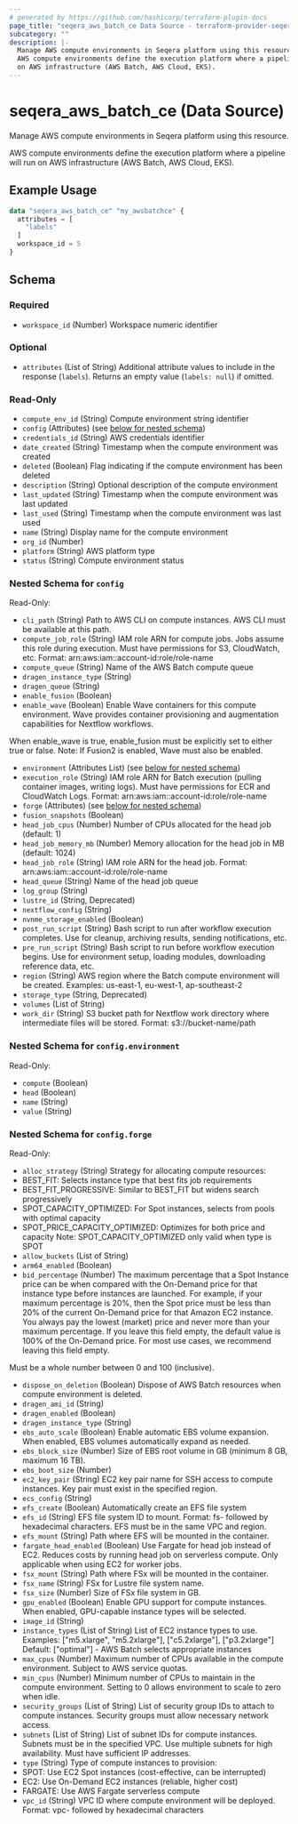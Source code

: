```yaml
---
# generated by https://github.com/hashicorp/terraform-plugin-docs
page_title: "seqera_aws_batch_ce Data Source - terraform-provider-seqera"
subcategory: ""
description: |-
  Manage AWS compute environments in Seqera platform using this resource.
  AWS compute environments define the execution platform where a pipeline will run
  on AWS infrastructure (AWS Batch, AWS Cloud, EKS).
---
```


# seqera_aws_batch_ce (Data Source)

Manage AWS compute environments in Seqera platform using this resource.

AWS compute environments define the execution platform where a pipeline will run
on AWS infrastructure (AWS Batch, AWS Cloud, EKS).

## Example Usage

```terraform
data "seqera_aws_batch_ce" "my_awsbatchce" {
  attributes = [
    "labels"
  ]
  workspace_id = 5
}
```

<!-- schema generated by tfplugindocs -->
## Schema

### Required

- `workspace_id` (Number) Workspace numeric identifier

### Optional

- `attributes` (List of String) Additional attribute values to include in the response (`labels`). Returns an empty value (`labels: null`) if omitted.

### Read-Only

- `compute_env_id` (String) Compute environment string identifier
- `config` (Attributes) (see [below for nested schema](#nestedatt--config))
- `credentials_id` (String) AWS credentials identifier
- `date_created` (String) Timestamp when the compute environment was created
- `deleted` (Boolean) Flag indicating if the compute environment has been deleted
- `description` (String) Optional description of the compute environment
- `last_updated` (String) Timestamp when the compute environment was last updated
- `last_used` (String) Timestamp when the compute environment was last used
- `name` (String) Display name for the compute environment
- `org_id` (Number)
- `platform` (String) AWS platform type
- `status` (String) Compute environment status

<a id="nestedatt--config"></a>
### Nested Schema for `config`

Read-Only:

- `cli_path` (String) Path to AWS CLI on compute instances. AWS CLI must be available at this path.
- `compute_job_role` (String) IAM role ARN for compute jobs. Jobs assume this role during execution.
Must have permissions for S3, CloudWatch, etc.
Format: arn:aws:iam::account-id:role/role-name
- `compute_queue` (String) Name of the AWS Batch compute queue
- `dragen_instance_type` (String)
- `dragen_queue` (String)
- `enable_fusion` (Boolean)
- `enable_wave` (Boolean) Enable Wave containers for this compute environment. Wave provides container provisioning
and augmentation capabilities for Nextflow workflows.

When enable_wave is true, enable_fusion must be explicitly set to either true or false.
Note: If Fusion2 is enabled, Wave must also be enabled.
- `environment` (Attributes List) (see [below for nested schema](#nestedatt--config--environment))
- `execution_role` (String) IAM role ARN for Batch execution (pulling container images, writing logs).
Must have permissions for ECR and CloudWatch Logs.
Format: arn:aws:iam::account-id:role/role-name
- `forge` (Attributes) (see [below for nested schema](#nestedatt--config--forge))
- `fusion_snapshots` (Boolean)
- `head_job_cpus` (Number) Number of CPUs allocated for the head job (default: 1)
- `head_job_memory_mb` (Number) Memory allocation for the head job in MB (default: 1024)
- `head_job_role` (String) IAM role ARN for the head job.
Format: arn:aws:iam::account-id:role/role-name
- `head_queue` (String) Name of the head job queue
- `log_group` (String)
- `lustre_id` (String, Deprecated)
- `nextflow_config` (String)
- `nvnme_storage_enabled` (Boolean)
- `post_run_script` (String) Bash script to run after workflow execution completes.
Use for cleanup, archiving results, sending notifications, etc.
- `pre_run_script` (String) Bash script to run before workflow execution begins.
Use for environment setup, loading modules, downloading reference data, etc.
- `region` (String) AWS region where the Batch compute environment will be created.
Examples: us-east-1, eu-west-1, ap-southeast-2
- `storage_type` (String, Deprecated)
- `volumes` (List of String)
- `work_dir` (String) S3 bucket path for Nextflow work directory where intermediate files will be stored.
Format: s3://bucket-name/path

<a id="nestedatt--config--environment"></a>
### Nested Schema for `config.environment`

Read-Only:

- `compute` (Boolean)
- `head` (Boolean)
- `name` (String)
- `value` (String)


<a id="nestedatt--config--forge"></a>
### Nested Schema for `config.forge`

Read-Only:

- `alloc_strategy` (String) Strategy for allocating compute resources:
- BEST_FIT: Selects instance type that best fits job requirements
- BEST_FIT_PROGRESSIVE: Similar to BEST_FIT but widens search progressively
- SPOT_CAPACITY_OPTIMIZED: For Spot instances, selects from pools with optimal capacity
- SPOT_PRICE_CAPACITY_OPTIMIZED: Optimizes for both price and capacity
Note: SPOT_CAPACITY_OPTIMIZED only valid when type is SPOT
- `allow_buckets` (List of String)
- `arm64_enabled` (Boolean)
- `bid_percentage` (Number) The maximum percentage that a Spot Instance price can be when compared with the On-Demand price
for that instance type before instances are launched. For example, if your maximum percentage is 20%,
then the Spot price must be less than 20% of the current On-Demand price for that Amazon EC2 instance.
You always pay the lowest (market) price and never more than your maximum percentage. If you leave this
field empty, the default value is 100% of the On-Demand price. For most use cases, we recommend leaving
this field empty.

Must be a whole number between 0 and 100 (inclusive).
- `dispose_on_deletion` (Boolean) Dispose of AWS Batch resources when compute environment is deleted.
- `dragen_ami_id` (String)
- `dragen_enabled` (Boolean)
- `dragen_instance_type` (String)
- `ebs_auto_scale` (Boolean) Enable automatic EBS volume expansion.
When enabled, EBS volumes automatically expand as needed.
- `ebs_block_size` (Number) Size of EBS root volume in GB (minimum 8 GB, maximum 16 TB).
- `ebs_boot_size` (Number)
- `ec2_key_pair` (String) EC2 key pair name for SSH access to compute instances.
Key pair must exist in the specified region.
- `ecs_config` (String)
- `efs_create` (Boolean) Automatically create an EFS file system
- `efs_id` (String) EFS file system ID to mount.
Format: fs- followed by hexadecimal characters.
EFS must be in the same VPC and region.
- `efs_mount` (String) Path where EFS will be mounted in the container.
- `fargate_head_enabled` (Boolean) Use Fargate for head job instead of EC2.
Reduces costs by running head job on serverless compute.
Only applicable when using EC2 for worker jobs.
- `fsx_mount` (String) Path where FSx will be mounted in the container.
- `fsx_name` (String) FSx for Lustre file system name.
- `fsx_size` (Number) Size of FSx file system in GB.
- `gpu_enabled` (Boolean) Enable GPU support for compute instances.
When enabled, GPU-capable instance types will be selected.
- `image_id` (String)
- `instance_types` (List of String) List of EC2 instance types to use.
Examples: ["m5.xlarge", "m5.2xlarge"], ["c5.2xlarge"], ["p3.2xlarge"]
Default: ["optimal"] - AWS Batch selects appropriate instances
- `max_cpus` (Number) Maximum number of CPUs available in the compute environment.
Subject to AWS service quotas.
- `min_cpus` (Number) Minimum number of CPUs to maintain in the compute environment.
Setting to 0 allows environment to scale to zero when idle.
- `security_groups` (List of String) List of security group IDs to attach to compute instances.
Security groups must allow necessary network access.
- `subnets` (List of String) List of subnet IDs for compute instances.
Subnets must be in the specified VPC. Use multiple subnets for high availability.
Must have sufficient IP addresses.
- `type` (String) Type of compute instances to provision:
- SPOT: Use EC2 Spot instances (cost-effective, can be interrupted)
- EC2: Use On-Demand EC2 instances (reliable, higher cost)
- FARGATE: Use AWS Fargate serverless compute
- `vpc_id` (String) VPC ID where compute environment will be deployed.
Format: vpc- followed by hexadecimal characters
